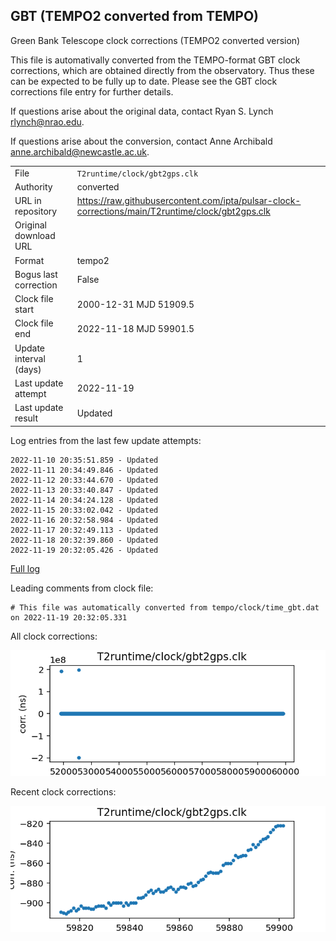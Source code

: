 
## GBT (TEMPO2 converted from TEMPO)

Green Bank Telescope clock corrections (TEMPO2 converted version)

This file is automativally converted from the TEMPO-format GBT
clock corrections, which are obtained directly from the observatory.
Thus these can be expected to be fully up to date. Please see the
GBT clock corrections file entry for further details.

If questions arise about the original data, contact Ryan S. Lynch
<rlynch@nrao.edu>.

If questions arise about the conversion, contact Anne Archibald
<anne.archibald@newcastle.ac.uk>.

|     |     |
|:--- |:--- |
| File | `T2runtime/clock/gbt2gps.clk` |
| Authority | converted |
| URL in repository | <https://raw.githubusercontent.com/ipta/pulsar-clock-corrections/main/T2runtime/clock/gbt2gps.clk> |
| Original download URL | <None> |
| Format | tempo2 |
| Bogus last correction | False |
| Clock file start | 2000-12-31 MJD 51909.5 |
| Clock file end | 2022-11-18 MJD 59901.5 |
| Update interval (days) | 1 |
| Last update attempt | 2022-11-19 |
| Last update result | Updated |

Log entries from the last few update attempts:
```
2022-11-10 20:35:51.859 - Updated
2022-11-11 20:34:49.846 - Updated
2022-11-12 20:33:44.670 - Updated
2022-11-13 20:33:40.847 - Updated
2022-11-14 20:34:24.128 - Updated
2022-11-15 20:33:02.042 - Updated
2022-11-16 20:32:58.984 - Updated
2022-11-17 20:32:49.113 - Updated
2022-11-18 20:32:39.860 - Updated
2022-11-19 20:32:05.426 - Updated
```
[Full log](https://raw.githubusercontent.com/ipta/pulsar-clock-corrections/main/log/T2runtime/clock/gbt2gps.clk.log)

Leading comments from clock file:

    # This file was automatically converted from tempo/clock/time_gbt.dat on 2022-11-19 20:32:05.331



All clock corrections:

![plot of all clock corrections](gbt2gps.clk.png "All corrections")

Recent clock corrections:

![plot of recent clock corrections](gbt2gps.clk.short.png "Recent corrections")

